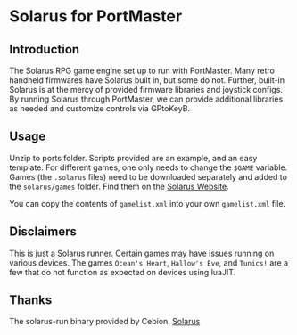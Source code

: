 # Solarus for PortMaster
## Introduction
The Solarus RPG game engine set up to run with PortMaster. Many retro handheld firmwares have Solarus built in, but some do not. Further, built-in Solarus is at the mercy of provided firmware libraries and joystick configs.
By running Solarus through PortMaster, we can provide additional libraries as needed and customize controls via GPtoKeyB.

## Usage
Unzip to ports folder. Scripts provided are an example, and an easy template. For different games, one only needs to change the `$GAME` variable. Games (the `.solarus` files) need to be downloaded separately and added to the `solarus/games` folder. 
Find them on the [Solarus Website](https://solarus-games.org/games/).  

You can copy the contents of `gamelist.xml` into your own `gamelist.xml` file.

## Disclaimers
This is just a Solarus runner. Certain games may have issues running on various devices. The games `Ocean's Heart`, `Hallow's Eve`, and `Tunics!` are a few that do not function as expected on devices using luaJIT.

## Thanks
The solarus-run binary provided by Cebion.
[Solarus](https://solarus-games.org/)
